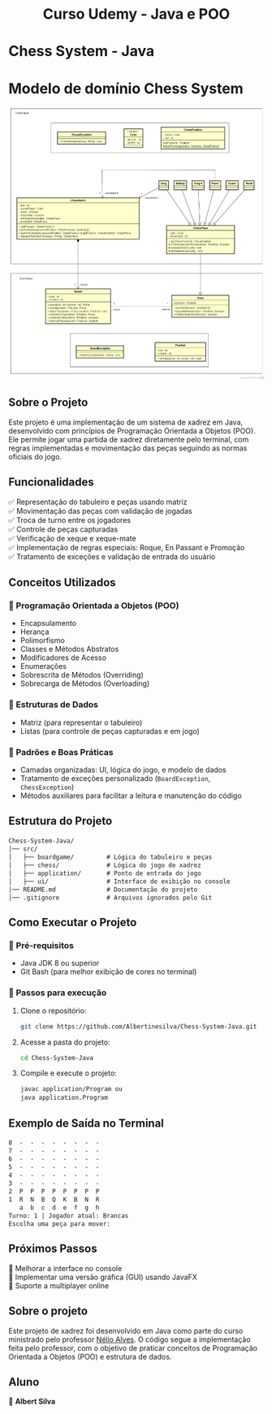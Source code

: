 <h1 align="center">Curso Udemy - Java e POO</h1>

# Chess System - Java

# Modelo de domínio Chess System

![Modelo de domínio Chess System](chess-system-design.png)

## Sobre o Projeto

Este projeto é uma implementação de um sistema de xadrez em Java, desenvolvido com princípios de Programação Orientada a Objetos (POO). Ele permite jogar uma partida de xadrez diretamente pelo terminal, com regras implementadas e movimentação das peças seguindo as normas oficiais do jogo.

## Funcionalidades

✅ Representação do tabuleiro e peças usando matriz <br>
✅ Movimentação das peças com validação de jogadas <br>
✅ Troca de turno entre os jogadores <br>
✅ Controle de peças capturadas <br>
✅ Verificação de xeque e xeque-mate <br>
✅ Implementação de regras especiais: Roque, En Passant e Promoção <br>
✅ Tratamento de exceções e validação de entrada do usuário <br>

## Conceitos Utilizados

### 🔹 Programação Orientada a Objetos (POO)

- Encapsulamento
- Herança
- Polimorfismo
- Classes e Métodos Abstratos
- Modificadores de Acesso
- Enumerações
- Sobrescrita de Métodos (Overriding)
- Sobrecarga de Métodos (Overloading)

### 🔹 Estruturas de Dados

- Matriz (para representar o tabuleiro)
- Listas (para controle de peças capturadas e em jogo)

### 🔹 Padrões e Boas Práticas

- Camadas organizadas: UI, lógica do jogo, e modelo de dados
- Tratamento de exceções personalizado (`BoardException`, `ChessException`)
- Métodos auxiliares para facilitar a leitura e manutenção do código

## Estrutura do Projeto

```
Chess-System-Java/
│── src/
│   ├── boardgame/         # Lógica do tabuleiro e peças
│   ├── chess/             # Lógica do jogo de xadrez
│   ├── application/       # Ponto de entrada do jogo
│   ├── ui/                # Interface de exibição no console
│── README.md              # Documentação do projeto
│── .gitignore             # Arquivos ignorados pelo Git
```

## Como Executar o Projeto

### 🔹 Pré-requisitos

- Java JDK 8 ou superior
- Git Bash (para melhor exibição de cores no terminal)

### 🔹 Passos para execução

1. Clone o repositório:
   ```sh
   git clone https://github.com/Albertinesilva/Chess-System-Java.git
   ```
2. Acesse a pasta do projeto:
   ```sh
   cd Chess-System-Java
   ```
3. Compile e execute o projeto:
   ```sh
   javac application/Program ou
   java application.Program
   ```

## Exemplo de Saída no Terminal

```
8  -  -  -  -  -  -  -  -
7  -  -  -  -  -  -  -  -
6  -  -  -  -  -  -  -  -
5  -  -  -  -  -  -  -  -
4  -  -  -  -  -  -  -  -
3  -  -  -  -  -  -  -  -
2  P  P  P  P  P  P  P  P
1  R  N  B  Q  K  B  N  R
   a  b  c  d  e  f  g  h
Turno: 1 | Jogador atual: Brancas
Escolha uma peça para mover:
```

## Próximos Passos

🔹 Melhorar a interface no console <br>
🔹 Implementar uma versão gráfica (GUI) usando JavaFX <br>
🔹 Suporte a multiplayer online <br>

## Sobre o projeto

Este projeto de xadrez foi desenvolvido em Java como parte do curso ministrado pelo professor [Nélio Alves](https://github.com/acenelio). O código segue a implementação feita pelo professor, com o objetivo de praticar conceitos de Programação Orientada a Objetos (POO) e estrutura de dados.

## Aluno

👤 **Albert Silva**
